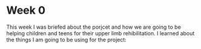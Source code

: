# Week 0

This week I was briefed about the porjcet and how we are going to be helping children and teens for their upper limb rehibilitation.
I learned about the things I am going to be using for the project:

<!--stackedit_data:
eyJoaXN0b3J5IjpbODUxODc3MjY3LDEwMTY5NTEzNjIsLTMzMj
Q1NTM2M119
-->